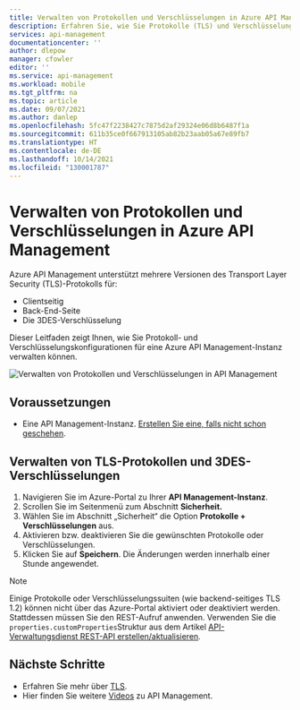 ```yaml
---
title: Verwalten von Protokollen und Verschlüsselungen in Azure API Management | Microsoft-Dokumentation
description: Erfahren Sie, wie Sie Protokolle (TLS) und Verschlüsselungen (DES) in Azure API Management verwalten.
services: api-management
documentationcenter: ''
author: dlepow
manager: cfowler
editor: ''
ms.service: api-management
ms.workload: mobile
ms.tgt_pltfrm: na
ms.topic: article
ms.date: 09/07/2021
ms.author: danlep
ms.openlocfilehash: 5fc47f2238427c7875d2af29324e06d8b6487f1a
ms.sourcegitcommit: 611b35ce0f667913105ab82b23aab05a67e89fb7
ms.translationtype: HT
ms.contentlocale: de-DE
ms.lasthandoff: 10/14/2021
ms.locfileid: "130001787"
---
```

# <a name="manage-protocols-and-ciphers-in-azure-api-management"></a>Verwalten von Protokollen und Verschlüsselungen in Azure API Management

Azure API Management unterstützt mehrere Versionen des Transport Layer Security (TLS)-Protokolls für:
* Clientseitig
* Back-End-Seite
* Die 3DES-Verschlüsselung

Dieser Leitfaden zeigt Ihnen, wie Sie Protokoll- und Verschlüsselungskonfigurationen für eine Azure API Management-Instanz verwalten können.

![Verwalten von Protokollen und Verschlüsselungen in API Management](./media/api-management-howto-manage-protocols-ciphers/api-management-protocols-ciphers.png)

## <a name="prerequisites"></a>Voraussetzungen

* Eine API Management-Instanz. [Erstellen Sie eine, falls nicht schon geschehen](get-started-create-service-instance.md).

## <a name="how-to-manage-tls-protocols-and-3des-cipher"></a>Verwalten von TLS-Protokollen und 3DES-Verschlüsselungen

1. Navigieren Sie im Azure-Portal zu Ihrer **API Management-Instanz**.
1. Scrollen Sie im Seitenmenü zum Abschnitt **Sicherheit.**
1. Wählen Sie im Abschnitt „Sicherheit“ die Option **Protokolle + Verschlüsselungen** aus.  
1. Aktivieren bzw. deaktivieren Sie die gewünschten Protokolle oder Verschlüsselungen.
1. Klicken Sie auf **Speichern**. Die Änderungen werden innerhalb einer Stunde angewendet.  

> [!NOTE]
> Einige Protokolle oder Verschlüsselungssuiten (wie backend-seitiges TLS 1.2) können nicht über das Azure-Portal aktiviert oder deaktiviert werden. Stattdessen müssen Sie den REST-Aufruf anwenden. Verwenden Sie die `properties.customProperties`Struktur aus dem Artikel [API-Verwaltungsdienst REST-API erstellen/aktualisieren](/rest/api/apimanagement/2021-01-01-preview/api-management-service/create-or-update).

## <a name="next-steps"></a>Nächste Schritte

* Erfahren Sie mehr über [TLS](/dotnet/framework/network-programming/tls).
* Hier finden Sie weitere [Videos](https://azure.microsoft.com/documentation/videos/index/?services=api-management) zu API Management.
